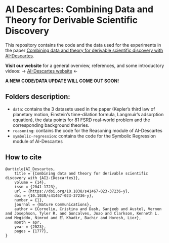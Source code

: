# AI Descartes: Combining Data and Theory for Derivable Scientific Discovery

This repository contains the code and the data used for the experiments in the paper [Combining data and theory for derivable scientific discovery with AI-Descartes](https://rdcu.be/c9IAY).

**Visit our website** for a general overview, references, and some introductory videos: &rarr; [AI-Descartes website](https://ai-descartes.github.io) &larr;

**A NEW CODE/DATA UPDATE WILL COME OUT SOON!** 


## Folders description:
* `data`: contains the 3 datasets used in the paper (Kepler’s third law of planetary motion, Einstein’s time-dilation formula, Langmuir’s adsorption equation), the data points for 81 FSRD real-world problem and the corresponding background theories.
* `reasoning`: contains the code for the Reasoning module of AI-Descartes
* `symbolic-regression`: contains the code for the Symbolic Regression module of AI-Descartes

## How to cite

```
@article{AI_Descartes,
	title = {Combining data and theory for derivable scientific discovery with {AI}-{Descartes}},
	volume = {14},
	issn = {2041-1723},
	url = {https://doi.org/10.1038/s41467-023-37236-y},
	doi = {10.1038/s41467-023-37236-y},
	number = {1},
	journal = {Nature Communications},
	author = {Cornelio, Cristina and Dash, Sanjeeb and Austel, Vernon and Josephson, Tyler R. and Goncalves, Joao and Clarkson, Kenneth L. and Megiddo, Nimrod and El Khadir, Bachir and Horesh, Lior},
	month = apr,
	year = {2023},
	pages = {1777},
}
```


